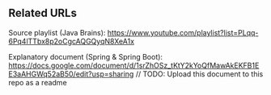 ## Related URLs
Source playlist (Java Brains): https://www.youtube.com/playlist?list=PLqq-6Pq4lTTbx8p2oCgcAQGQyqN8XeA1x

Explanatory document (Spring & Spring Boot): https://docs.google.com/document/d/1srZhOSz_tKtY2kYoQfMawAkEKFB1EE3aAHGWq52aB50/edit?usp=sharing
// TODO: Upload this document to this repo as a readme

